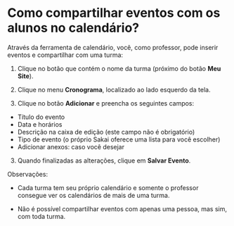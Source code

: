 # Como compartilhar eventos com os alunos no calendário?

Através da ferramenta de calendário, você, como professor, pode inserir eventos e compartilhar com uma turma:

1. Clique no botão que contém o nome da turma (próximo do botão **Meu Site**).

2. Clique no menu **Cronograma**, localizado ao lado esquerdo da tela.

2. Clique no botão **Adicionar** e preencha os seguintes campos:
 * Título do evento
 * Data e horários
 * Descrição na caixa de edição (este campo não é obrigatório)
 * Tipo de evento (o próprio Sakai oferece uma lista para você escolher)
 * Adicionar anexos: caso você desejar
 
3. Quando finalizadas as alterações, clique em **Salvar Evento**.

Observações:

* Cada turma tem seu próprio calendário e somente o professor consegue ver os calendários de mais de uma turma.

* Não é possível compartilhar eventos com apenas uma pessoa, mas sim, com toda turma.
